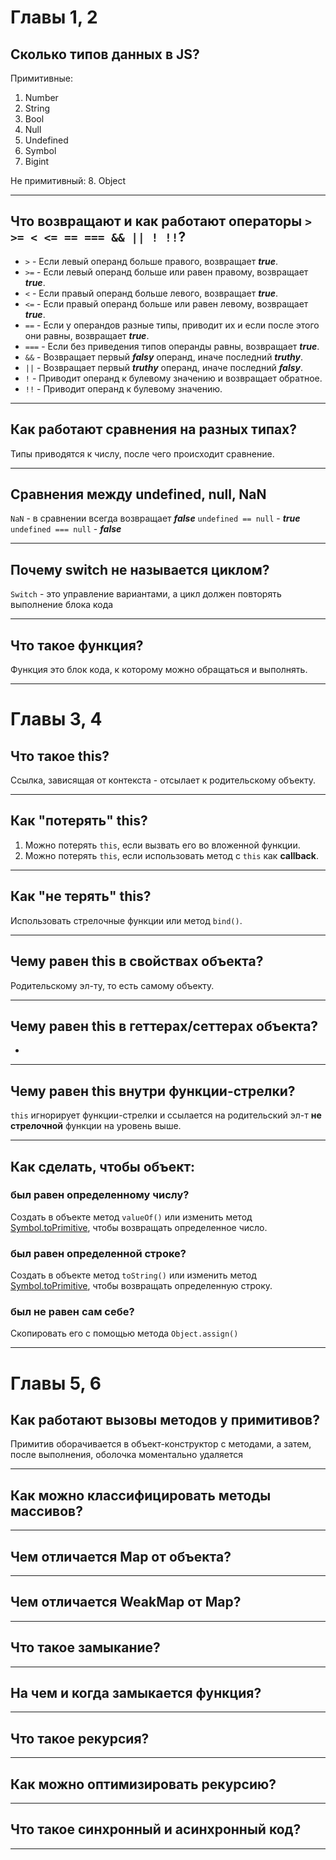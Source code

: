# Главы 1, 2

## Сколько типов данных в JS?

Примитивные:
1. Number
2. String
3. Bool
4. Null
5. Undefined
6. Symbol
7. Bigint

Не примитивный:
8. Object
***


## Что возвращают и как работают операторы `> >= < <= == === && || ! !!`?
- `>` - Если левый операнд больше правого, возвращает ***true***.
- `>=` - Если левый операнд больше или равен правому, возвращает ***true***.
- `<` - Если правый операнд больше левого, возвращает ***true***.
- `<=` - Если правый операнд больше или равен левому, возвращает ***true***.
- `==` - Если у операндов разные типы, приводит их и если после этого они равны, возвращает ***true***.
- `===` - Если без приведения типов операнды равны, возвращает ***true***.
- `&&` - Возвращает первый ***falsy*** операнд, иначе последний ***truthy***.
- `||` - Возвращает первый ***truthy*** операнд, иначе последний ***falsy***.
- `!` - Приводит операнд к булевому значению и возвращает обратное.
- `!!` - Приводит операнд к булевому значению.
***


## Как работают сравнения на разных типах?
Типы приводятся к числу, после чего происходит сравнение.
***


## Сравнения между undefined, null, NaN
`NaN` - в сравнении всегда возвращает ***false***
`undefined == null` - ***true***
`undefined === null` - ***false***
***


## Почему switch не называется циклом?
`Switch` - это управление вариантами, а цикл должен повторять выполнение блока кода 
***


## Что такое функция?
Функция это блок кода, к которому можно обращаться и выполнять.
***


# Главы 3, 4

## Что такое this?
Ссылка, зависящая от контекста - отсылает к родительскому объекту.
***


## Как "потерять" this?
1. Можно потерять `this`, если вызвать его во вложенной функции.
2. Можно потерять `this`, если использовать метод с `this` как **callback**.
***


## Как "не терять" this?
Использовать стрелочные функции или метод `bind()`.
***


## Чему равен this в свойствах объекта?
Родительскому эл-ту, то есть самому объекту.
***


## Чему равен this в геттерах/сеттерах объекта?
-
***


## Чему равен this внутри функции-стрелки?
`this` игнорирует функции-стрелки и ссылается на родительский эл-т **не стрелочной** функции на уровень выше.
***


## Как сделать, чтобы объект:
### был равен определенному числу?
Создать в объекте метод `valueOf()` или изменить метод [Symbol.toPrimitive](), чтобы возвращать определенное число.

### был равен определенной строке?
Создать в объекте метод `toString()` или изменить метод [Symbol.toPrimitive](), чтобы возвращать определенную строку.

### был не равен сам себе?
Скопировать его с помощью метода `Object.assign()`
***



# Главы 5, 6

## Как работают вызовы методов у примитивов?
Примитив оборачивается в объект-конструктор с методами, а затем, после выполнения, оболочка моментально удаляется
***


## Как можно классифицировать методы массивов?

***


## Чем отличается Map от объекта?

***


## Чем отличается WeakMap от Map?

***


## Что такое замыкание?

***


## На чем и когда замыкается функция?

***


## Что такое рекурсия?

***


## Как можно оптимизировать рекурсию?

***


## Что такое синхронный и асинхронный код?

***

